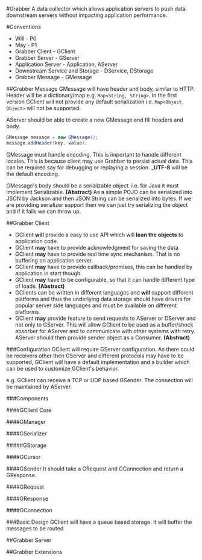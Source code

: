 #Grabber
A data collector which allows application servers to push data downstream servers without impacting application performance.
 
#Conventions
- Will - P0
- May - P1
- Grabber Client - GClient
- Grabber Server - GServer
- Application Server - Application, AServer
- Downstream Service and Storage - DService, DStorage
- Grabber Message - GMessage

##Grabber Message
GMessage will have header and body, similar to HTTP. Header will be a dictionary/map e.g. `Map<String, String>`. In the first version GClient
will not provide any default serialization i.e. `Map<Object, Object>` will not be supported. 

AServer should be able to create a new GMessage and fill headers and body. 

```java
GMessage message = new GMessage();
message.addHeader(key, value);
```
  
GMessage must handle encoding. This is important to handle different locales. This is because client may use Grabber to persist actual data.
This can be required say for debugging or replaying a session. _**UTF-8** will be the default encoding.

GMessage's body should be a serializable object. i.e. for Java it must implement Serializable. **(Abstract)** As a simple POJO can be serialized 
into JSON by Jackson and then JSON String can be serialized into bytes. If we are providing serializer support then we can just try serializing the object and if it fails we can throw up.

##Grabber Client
- GClient **will** provide a easy to use API which will **loan the objects** to application code. 
- GClient **may** have to provide acknowledgment for saving the data.
- GClient **may** have to provide real time sync mechanism. That is no buffering on application server.
- GClient **may** have to provide callback/promises, this can be handled by application in start though.
- GClient **may** have to be configurable, so that it can handle different type of loads. **(Abstract)**
- GClients can be written in different languages and **will** support different platforms and thus the underlying data storage should have drivers for popular server side languages and must be available on different platforms.
- GClient **may** provide feature to send requests to AServer or DServer and not only to GServer. This will allow GClient to be used as a buffer/shock absorber for AServer and to communicate with other systems with retry. AServer should then provide sender object as a Consumer. **(Abstract)**

###Configuration
GClient will require GServer configuration. As there could be receivers other then GServer and different protocols may have to be supported, GClient will have a default implementation and a builder which can be used to customize GClient's behavior. 

e.g. GClient can receive a TCP or UDP based GSender. The connection will be maintained by AServer. 

###Components

####GClient Core

####GManager

####GSerializer

#####GStorage

####GCursor

####GSender
It should take a GRequest and GConnection and return a GResponse. 

####GRequest

####GResponse

####GConnection


###Basic Design
GClient will have a queue based storage. It will buffer the messages to be routed 


##Grabber Server


##Grabber Extensions
